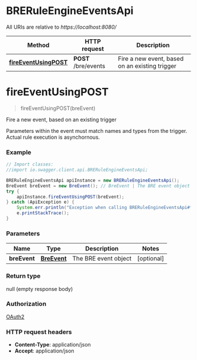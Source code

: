 # BRERuleEngineEventsApi

All URIs are relative to *https://localhost:8080/*

Method | HTTP request | Description
------------- | ------------- | -------------
[**fireEventUsingPOST**](BRERuleEngineEventsApi.md#fireEventUsingPOST) | **POST** /bre/events | Fire a new event, based on an existing trigger


<a name="fireEventUsingPOST"></a>
# **fireEventUsingPOST**
> fireEventUsingPOST(breEvent)

Fire a new event, based on an existing trigger

Parameters within the event must match names and types from the trigger. Actual rule execution is asynchornous.

### Example
```java
// Import classes:
//import io.swagger.client.api.BRERuleEngineEventsApi;

BRERuleEngineEventsApi apiInstance = new BRERuleEngineEventsApi();
BreEvent breEvent = new BreEvent(); // BreEvent | The BRE event object
try {
    apiInstance.fireEventUsingPOST(breEvent);
} catch (ApiException e) {
    System.err.println("Exception when calling BRERuleEngineEventsApi#fireEventUsingPOST");
    e.printStackTrace();
}
```

### Parameters

Name | Type | Description  | Notes
------------- | ------------- | ------------- | -------------
 **breEvent** | [**BreEvent**](BreEvent.md)| The BRE event object | [optional]

### Return type

null (empty response body)

### Authorization

[OAuth2](../README.md#OAuth2)

### HTTP request headers

 - **Content-Type**: application/json
 - **Accept**: application/json

